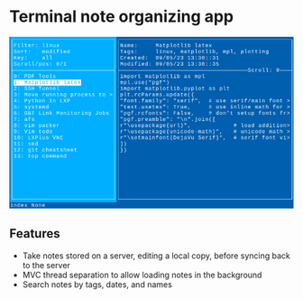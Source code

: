 # Terminal note organizing app

![Notes](screenshot.png)

## Features
* Take notes stored on a server, editing a local copy, before syncing back to the server
* MVC thread separation to allow loading notes in the background
* Search notes by tags, dates, and names

